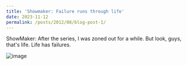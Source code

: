 ```yaml
---
title: 'Showmaker: Failure runs through life'
date: 2023-11-12
permalink: /posts/2012/08/blog-post-1/
---
```


ShowMaker: After the series, I was zoned out for a while. But look, guys, that's life. Life has failures. 

![image](https://github.com/YuanzhengLei/yuanzhenglei.github.io/assets/113956766/dba5e82a-50b1-4a7d-b78d-67f5a3c4c304)
